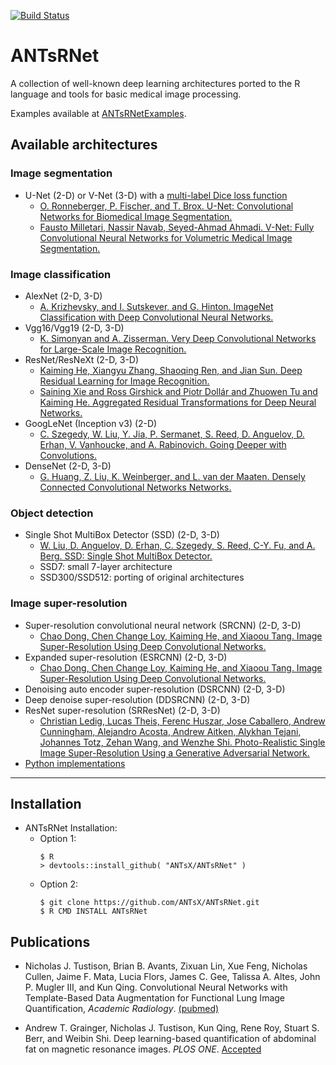 [![Build Status](https://travis-ci.org/ANTsX/ANTsRNet.png?branch=master)](https://travis-ci.org/ANTsX/ANTsRNet)

# ANTsRNet

A collection of well-known deep learning architectures ported to the R language and tools for basic medical image processing.

Examples available at [ANTsRNetExamples](https://github.com/ntustison/ANTsRNetExamples).

## Available architectures

### Image segmentation

* U-Net (2-D) or V-Net (3-D) with a [multi-label Dice loss function](https://github.com/ntustison/ANTsRNet/blob/master/Models/createUnetModel.R#L1-L91)
    * [O. Ronneberger, P. Fischer, and T. Brox.  U-Net: Convolutional Networks for Biomedical Image Segmentation.](https://arxiv.org/abs/1505.04597)
    * [Fausto Milletari, Nassir Navab, Seyed-Ahmad Ahmadi. V-Net: Fully Convolutional Neural Networks for Volumetric Medical Image Segmentation.](https://arxiv.org/pdf/1606.04797.pdf)

### Image classification

* AlexNet (2-D, 3-D)
    * [A. Krizhevsky, and I. Sutskever, and G. Hinton. ImageNet Classification with Deep Convolutional Neural Networks.](http://papers.nips.cc/paper/4824-imagenet-classification-with-deep-convolutional-neural-networks.pdf)
* Vgg16/Vgg19 (2-D, 3-D)
    * [K. Simonyan and A. Zisserman. Very Deep Convolutional Networks for Large-Scale Image Recognition.](https://arxiv.org/abs/1409.1556)
* ResNet/ResNeXt (2-D, 3-D)
    * [Kaiming He, Xiangyu Zhang, Shaoqing Ren, and Jian Sun.  Deep Residual Learning for Image Recognition.](https://arxiv.org/abs/1512.03385)
    * [Saining Xie and Ross Girshick and Piotr Dollár and Zhuowen Tu and Kaiming He.  Aggregated Residual Transformations for Deep Neural Networks.](https://arxiv.org/abs/1611.05431)
* GoogLeNet (Inception v3) (2-D)
    * [C. Szegedy, W. Liu, Y. Jia, P. Sermanet, S. Reed, D. Anguelov, D. Erhan, V. Vanhoucke, and A. Rabinovich. Going Deeper with Convolutions.](https://arxiv.org/abs/1512.00567)
* DenseNet (2-D, 3-D)
    * [G. Huang, Z. Liu, K. Weinberger, and L. van der Maaten. Densely Connected Convolutional Networks Networks.](https://arxiv.org/abs/1608.06993)

### Object detection

* Single Shot MultiBox Detector (SSD) (2-D, 3-D)
    * [W. Liu, D. Anguelov, D. Erhan, C. Szegedy, S. Reed, C-Y. Fu, and A. Berg.  SSD: Single Shot MultiBox Detector.](https://arxiv.org/abs/1512.02325)
    * SSD7: small 7-layer architecture
    * SSD300/SSD512: porting of original architectures

### Image super-resolution

* Super-resolution convolutional neural network (SRCNN) (2-D, 3-D)
    * [Chao Dong, Chen Change Loy, Kaiming He, and Xiaoou Tang.  Image Super-Resolution Using Deep Convolutional Networks.](https://arxiv.org/abs/1501.00092)
* Expanded super-resolution (ESRCNN) (2-D, 3-D)
    * [Chao Dong, Chen Change Loy, Kaiming He, and Xiaoou Tang.  Image Super-Resolution Using Deep Convolutional Networks.](https://arxiv.org/abs/1501.00092)
* Denoising auto encoder super-resolution (DSRCNN) (2-D, 3-D)
* Deep denoise super-resolution (DDSRCNN) (2-D, 3-D)
* ResNet super-resolution (SRResNet) (2-D, 3-D)
    * [Christian Ledig, Lucas Theis, Ferenc Huszar, Jose Caballero, Andrew Cunningham, Alejandro Acosta, Andrew Aitken, Alykhan Tejani, Johannes Totz, Zehan Wang, and Wenzhe Shi.  Photo-Realistic Single Image Super-Resolution Using a Generative Adversarial Network.](https://arxiv.org/abs/1609.04802)
* [Python implementations](https://github.com/titu1994/Image-Super-Resolution/)  

--------------------------------------

## Installation

* ANTsRNet Installation:
    * Option 1:    
       ``` 
       $ R
       > devtools::install_github( "ANTsX/ANTsRNet" )
       ```
    * Option 2:  
       ```
       $ git clone https://github.com/ANTsX/ANTsRNet.git
       $ R CMD INSTALL ANTsRNet
       ```

## Publications

* Nicholas J. Tustison, Brian B. Avants, Zixuan Lin, Xue Feng, Nicholas Cullen, Jaime F. Mata, Lucia Flors, James C. Gee, Talissa A. Altes, John P. Mugler III, and Kun Qing.  Convolutional Neural Networks with Template-Based Data Augmentation for Functional Lung Image Quantification, _Academic Radiology_. [(pubmed)](https://www.ncbi.nlm.nih.gov/pubmed/30195415)

* Andrew T. Grainger, Nicholas J. Tustison, Kun Qing, Rene Roy, Stuart S. Berr, and Weibin Shi.  Deep learning-based quantification of abdominal fat on magnetic resonance images. _PLOS ONE_.  [Accepted](https://bitbucket.org/atg3qz/unet_fat_mri/src/master/)


